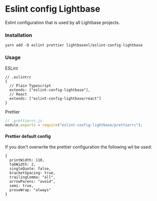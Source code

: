 # Eslint config Lightbase

Eslint configuration that is used by all Lightbase projects.

### Installation
```
yarn add -D eslint prettier lightbasenl/eslint-config-lightbase
```

### Usage
ESLint
```json5
// .eslintrc
{ 
  // Plain Typescript
  extends: ["eslint-config-lightbase"],
  // React
  extends: ["eslint-config-lightbase/react"]
}

```

Prettier
```js
// .prettierrc.js
module.exports = require("eslint-config-lightbase/prettierrc");
```

#### Prettier default config

If you don't overwrite the prettier configuration the following wil be used:
```json5
{
  printWidth: 110,
  tabWidth: 2,
  singleQuote: false,
  bracketSpacing: true,
  trailingComma: "all",
  arrowParens: "avoid",
  semi: true,
  proseWrap: "always"
}
```
